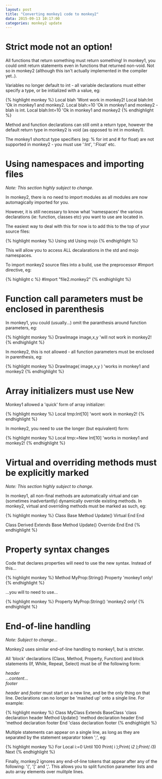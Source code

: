 ```yaml
---
layout: post
title: "Converting monkey1 code to monkey2"
data: 2015-09-13 10:17:00
categories: monkey2 update
---
```


# Strict mode not an option!

All functions that return something must return something! In monkey1, you could omit return statements even in functions that returned non-void. Not so in monkey2 (although this isn't actually implemented in the compiler yet..).

Variables no longer default to int - all variable declarations must either specify a type, or be initialized with a value, eg:

{% highlight monkey %}
Local blah			'Wont work in monkey2!
Local blah:Int			'Ok in monkey1 and monkey2.
Local blah:=10			'Ok in monkey1 and monkey2 - blah is int.
Local blah:Int=10		'Ok in monkey1 and monkey2
{% endhighlight %}

Method and function declarations can still omit a return type, however the default return type in monkey2 is void (as opposed to int in monkey1).

The monkey1 shortcut type specifiers (eg: % for int and # for float) are not supported in monkey2  - you must use ':Int', ':Float' etc.


# Using namespaces and importing files

_Note: This section highly subject to change._

In monkey2, there is no need to import modules as all modules are now automagically imported for you.

However, it is still necessary to know what 'namespaces' the various declarations (ie: function, classes etc) you want to use are located in.

The easiest way to deal with this for now is to add this to the top of your source files:

{% highlight monkey %}
Using std
Using mojo
{% endhighlight %}

This will allow you to access ALL decalarations in the std and mojo namespaces.

To import monkey2 source files into a build, use the preprocessor #Import directive, eg:

{% highlight c %}
#Import "file2.monkey2"
{% endhighlight %}


# Function call parameters must be enclosed in parenthesis

In monkey1, you could (usually...) omit the paranthesis around function parameters, eg: 

{% highlight monkey %} 
DrawImage image,x,y	'will not work in monkey2!
{% endhighlight %}

In monkey2, this is not allowed - all function parameters must be enclosed in parenthesis, eg:

{% highlight monkey %}
DrawImage( image,x,y )	'works in monkey1 and monkey2
{% endhighlight %}


# Array initializers must use New

Monkey1 allowed a 'quick' form of array initializer:

{% highlight monkey %}
Local tmp:Int[10]	'wont work in monkey2!
{% endhighlight %}

In monkey2, you need to use the longer (but equivalent) form:

{% highlight monkey %}
Local tmp:=New Int[10]	'works in monkey1 and monkey2!
{% endhighlight %}


# Virtual and overriding methods must be explicitly marked

_Note: This section highly subject to change._

In monkey1, all non-final methods are automatically virtual and can (sometimes inadvertantly) dynamically override existing methods. In monkey2, virtual and overriding methods must be marked as such, eg:

{% highlight monkey %}
Class Base
	Method Update() Virtual
	End
End

Class Derived Extends Base
	Method Update() Override
	End
End
{% endhighlight %}


# Property syntax changes

Code that declares properties will need to use the new syntax. Instead of this...

{% highlight monkey %}
Method MyProp:String() Property	'monkey1 only!
{% endhighlight %}

...you will to need to use...

{% highlight monkey %}
Property MyProp:String()	'monkey2 only!
{% endhighlight %}


# End-of-line handling

_Note: Subject to change..._

Monkey2 uses similar end-of-line handling to monkey1, but is stricter.

All 'block' declarations (Class, Method, Property, Function) and block statements (If, While, Repeat, Select) must be of the following form:

_header_<br>
..._content_...<br>
_footer_<br>

_header_ and _footer_ must start on a new line, and be the only thing on that line. Declarations can no longer be 'mashed up' onto a single line. For example:

{% highlight monkey %}
Class MyClass Extends BaseClass	'class declaration header
	Method Update()		'method declaration header
	End			'method declaration footer
End				'class declaration footer
{% endhighlight %}

Multiple statements can appear on a single line, as long as they are separated by the statement separator token ';', eg:

{% highlight monkey %}
For Local i:=0 Until 100
	Print( i );Print( i*2 );Print( i*3)
Next
{% endhighlight %}

Finally, monkey2 ignores any end-of-line tokens that appear after any of the following: '(', '[' and ','. This allows you to split function parameter lists and auto array elements over mulitple lines.

